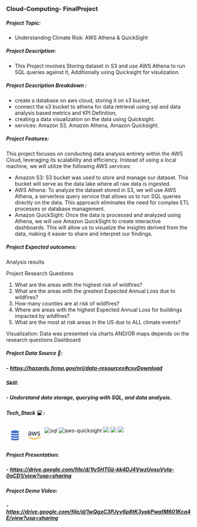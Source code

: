 ### Cloud-Computing- FinalProject

##### Project Topic:
 - Understanding Climate Risk: AWS Athena & QuickSight
  
##### Project Description:
- This Project involves Storing dataset in S3 and use AWS Athena to run SQL queries against it, Additionally using Quicksight for visulization.

##### Project Description Breakdown :
- create a database on aws cloud, storing it on s3 bucket,
 - connect the s3 bucket to athena for data retrieval using sql and data analysis based metrics and KPI Definition,
 - creating a data visualization on the data using Quicksight.
 - services: Amazon S3, Amazon Athena, Amazon Quicksight.

##### Project Features: 

 This project focuses on conducting data analysis entirely within the AWS Cloud, leveraging its scalability and efficiency. Instead of using a local machine, we will utilize the following AWS services:
- Amazon S3:  S3  bucket was used  to store and manage our dataset. This bucket will serve as the data lake where all raw data is ingested.
 - AWS Athena: To analyze the dataset stored in S3, we will use AWS Athena, a serverless query service that allows us to run SQL queries directly on the data. This approach eliminates the need for complex ETL processes or database management.
 - Amazon QuickSight: Once the data is processed and analyzed using Athena, we will use Amazon QuickSight to create interactive dashboards. This will allow us to visualize the insights derived from the data, making it easier to share and interpret our findings.

##### Project Expected outcomes: 
Analysis results

Project Research Questions 
1. What are the areas with the highest risk of wildfires?
2. What are the areas with the greatest Expected Annual Loss due to wildfires?
3. How many counties are at risk of wildfires? 
4. Where are areas with the highest Expected Annual Loss for buildings impacted by wildfires?
5. What are the most at risk areas in the US due to ALL climate events?

Visualization:
Data was presented via charts AND/OR maps depends on the research questions
Dashboard


##### Project Data Source 🏪: 

##### - https://hazards.fema.gov/nri/data-resources#csvDownload

##### Skill: 

##### - Understand data storage, querying with SQL, and data analysis.

##### Tech_Stack 💻 :

<img src="https://raw.githubusercontent.com/github/explore/80688e429a7d4ef2fca1e82350fe8e3517d3494d/topics/sql/sql.png" alt="sql" height="40" style="vertical-align:top; margin:4px">  <img src="https://raw.githubusercontent.com/github/explore/80688e429a7d4ef2fca1e82350fe8e3517d3494d/topics/aws/aws.png" alt="aws" height="40" style="vertical-align:top; margin:4px"> <img src="https://img.shields.io/badge/sql-orange" alt="sql" />  <img src="https://img.shields.io/badge/aws-quicksight-blue" alt="aws-quicksight" /> <img src="https://img.shields.io/badge/aws-athena-lightgreen" /> <img src="https://img.shields.io/badge/aws-s3-lightgreen"/> <img src="https://img.shields.io/badge/aws-Glue-orange"/> </p>


##### Project Presentation:

##### - https://drive.google.com/file/d/1Iy5HTGjj-kk4DJ4VwzUosuVyIq-0aCD1/view?usp=sharing


##### Project Demo Video:

##### - https://drive.google.com/file/d/1wQgxC3PJyv6p8tK3yakPwafM601Kca4E/view?usp=sharing
